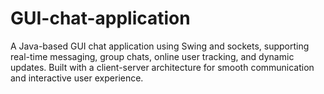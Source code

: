 # GUI-chat-application
A Java-based GUI chat application using Swing and sockets, supporting real-time messaging, group chats, online user tracking, and dynamic updates. Built with a client-server architecture for smooth communication and interactive user experience.
